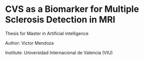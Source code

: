 # CVS as a Biomarker for Multiple Sclerosis Detection in MRI

Thesis for Master in Artificial intelligence

Author: Victor Mendoza

Institute: Universidad Internacional de Valencia (VIU)
